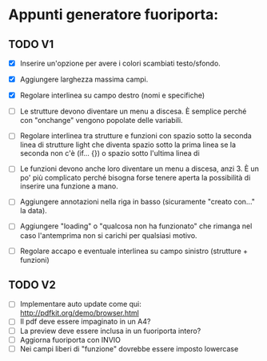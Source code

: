 # Appunti generatore fuoriporta:


## TODO V1
- [x]	Inserire un'opzione per avere i colori scambiati testo/sfondo.

- [x]	Aggiungere larghezza massima campi.

- [x] Regolare interlinea su campo destro (nomi e specifiche)

- [ ]	Le strutture devono diventare un menu a discesa. È semplice perché con "onchange" vengono popolate delle variabili.

- [ ] Regolare interlinea tra strutture e funzioni con spazio sotto la seconda linea di strutture light che diventa spazio sotto la prima linea se la seconda non c'è (if... {}) o spazio sotto l'ultima linea di 

- [ ] Le funzioni devono anche loro diventare un menu a discesa, anzi 3. È un po' più complicato perché bisogna forse tenere aperta la possibilità di inserire una funzione a mano.

- [ ] Aggiungere annotazioni nella riga in basso (sicuramente "creato con..." la data).

- [ ] Aggiungere "loading" o "qualcosa non ha funzionato" che rimanga nel caso l'antemprima non si carichi per qualsiasi motivo.

- [ ] Regolare accapo e eventuale interlinea su campo sinistro (strutture + funzioni)



## TODO V2
- [ ] Implementare auto update come qui: http://pdfkit.org/demo/browser.html
- [ ] Il pdf deve essere impaginato in un A4?
- [ ] La preview deve essere inclusa in un fuoriporta intero?
- [ ] Aggiorna fuoriporta con INVIO
- [ ] Nei campi liberi di "funzione" dovrebbe essere imposto lowercase
